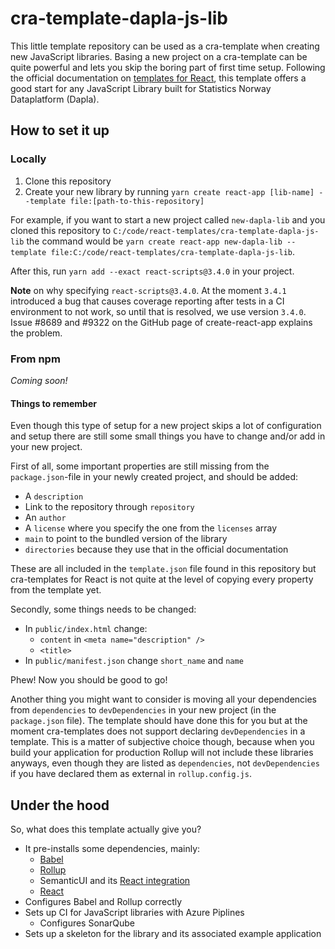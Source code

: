 # cra-template-dapla-js-lib

This little template repository can be used as a cra-template when creating new JavaScript libraries. Basing a new 
project on a cra-template can be quite powerful and lets you skip the boring part of first time setup. Following the 
official documentation on [templates for React](https://create-react-app.dev/docs/custom-templates/), this template 
offers a good start for any JavaScript Library built for Statistics Norway Dataplatform (Dapla).

## How to set it up
### Locally
1. Clone this repository
2. Create your new library by running 
`yarn create react-app [lib-name] --template file:[path-to-this-repository]`

For example, if you want to start a new project called `new-dapla-lib` and you cloned this repository to 
`C:/code/react-templates/cra-template-dapla-js-lib` the command would be
`yarn create react-app new-dapla-lib --template file:C:/code/react-templates/cra-template-dapla-js-lib`.

After this, run `yarn add --exact react-scripts@3.4.0` in your project.

**Note** on why specifying `react-scripts@3.4.0`. At the moment `3.4.1` introduced a bug that causes coverage reporting 
after tests in a CI environment to not work, so until that is resolved, we use version `3.4.0`. Issue #8689 and #9322
on the GitHub page of create-react-app explains the problem.

### From npm
_Coming soon!_

#### Things to remember
Even though this type of setup for a new project skips a lot of configuration and setup there are still some small 
things you have to change and/or add in your new project. 

First of all, some important properties are still missing from the `package.json`-file in your newly created project, 
and should be added:
* A `description`
* Link to the repository through `repository`
* An `author`
* A `license` where you specify the one from the `licenses` array
* `main` to point to the bundled version of the library
* `directories` because they use that in the official documentation

These are all included in the `template.json` file found in this repository but cra-templates for React is not quite
at the level of copying every property from the template yet.

Secondly, some things needs to be changed:
* In `public/index.html` change:
    * `content` in `<meta name="description" />`
    * `<title>`
* In `public/manifest.json` change `short_name` and `name`

Phew! Now you should be good to go!

Another thing you might want to consider is moving all your dependencies from `dependencies` to
`devDependencies` in your new project (in the `package.json` file). The template should have done this for you but at 
the moment cra-templates does not support declaring `devDependencies` in a template. This is a matter of subjective
choice though, because when you build your application for production Rollup will not include these libraries anyways,
even though they are listed as `dependencies`, not `devDependencies` if you have declared them as external in 
`rollup.config.js`.

## Under the hood
So, what does this template actually give you? 
* It pre-installs some dependencies, mainly:
    * [Babel](https://github.com/babel/babel)
    * [Rollup](https://github.com/rollup/rollup)
    * SemanticUI and its [React integration](https://react.semantic-ui.com/)
    * [React](https://create-react-app.dev/docs/getting-started)
* Configures Babel and Rollup correctly
* Sets up CI for JavaScript libraries with Azure Piplines
    * Configures SonarQube
* Sets up a skeleton for the library and its associated example application
